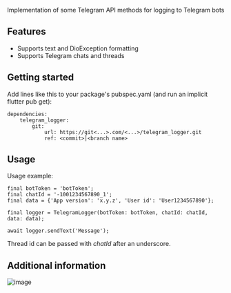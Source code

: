 Implementation of some Telegram API methods for logging to Telegram bots

## Features

- Supports text and DioException formatting
- Supports Telegram chats and threads

## Getting started

Add lines like this to your package's pubspec.yaml (and run an implicit flutter pub get):

```
dependencies:
    telegram_logger:
        git:
            url: https://git<...>.com/<...>/telegram_logger.git
            ref: <commit>|<branch name>
```

## Usage

Usage example:

```
final botToken = 'botToken';
final chatId = '-1001234567890_1';
final data = {'App version': 'x.y.z', 'User id': 'User1234567890'};

final logger = TelegramLogger(botToken: botToken, chatId: chatId, data: data);

await logger.sendText('Message');
```

Thread id can be passed with _chatId_ after an underscore.

## Additional information
![image](https://github.com/user-attachments/assets/e69eeca1-9e6e-40a3-959f-79dabc755ede)

